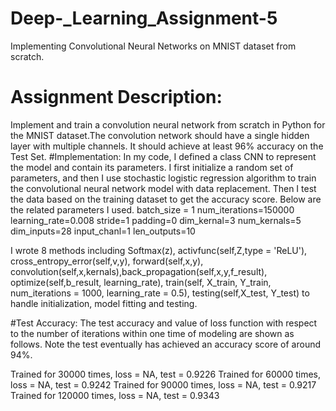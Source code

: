 # Deep-_Learning_Assignment-5
Implementing Convolutional Neural Networks on MNIST dataset from scratch.
# Assignment Description:
Implement and train a convolution neural network from scratch in Python for the MNIST dataset.The convolution network should have a single hidden layer with multiple channels. It should achieve at least 96% accuracy on the Test Set.
#Implementation:
In my code, I defined a class CNN to represent the model and contain its parameters. I first initialize a random set of parameters, and then I use stochastic logistic regression algorithm to train the convolutional neural network model with data replacement. Then I test the data based on the training dataset to get the accuracy score. Below are the related parameters I used.
batch_size = 1
num_iterations=150000
learning_rate=0.008
stride=1
padding=0
dim_kernal=3
num_kernals=5
dim_inputs=28
input_chanl=1
len_outputs=10


I wrote 8 methods including Softmax(z), activfunc(self,Z,type = 'ReLU'), cross_entropy_error(self,v,y), forward(self,x,y), convolution(self,x,kernals),back_propagation(self,x,y,f_result), optimize(self,b_result, learning_rate), train(self, X_train, Y_train, num_iterations = 1000, learning_rate = 0.5), testing(self,X_test, Y_test) to handle initialization, model fitting and testing.

#Test Accuracy:
The test accuracy and value of loss function with respect to the number of iterations within one time of modeling are shown as follows. Note the test eventually has achieved an accuracy score of around 94%.

Trained for 30000 times, loss = NA, test = 0.9226 Trained for 60000 times, loss = NA, test = 0.9242 Trained for 90000 times, loss = NA, test = 0.9217 Trained for 120000 times, loss = NA, test = 0.9343
